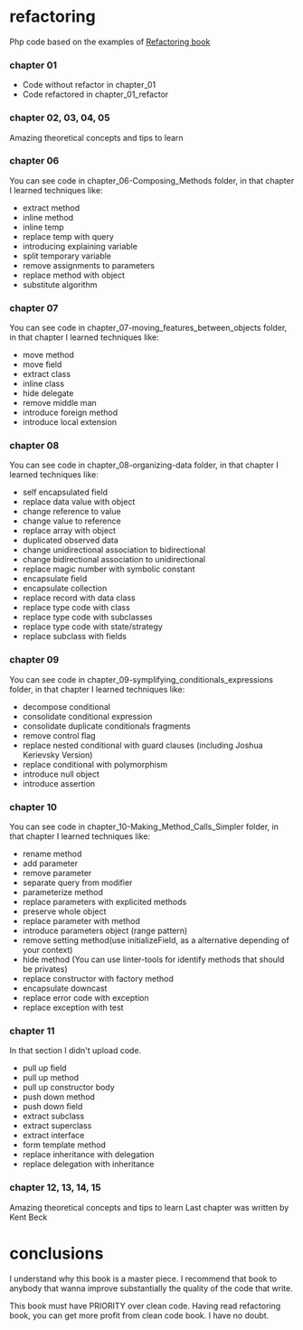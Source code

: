 # refactoring

Php code based on the examples of [Refactoring book](https://martinfowler.com/books/refactoring.html)

### chapter 01

* Code without refactor in chapter_01
* Code refactored in chapter_01_refactor

### chapter 02, 03, 04, 05

Amazing theoretical concepts and tips to learn

### chapter 06

You can see code in chapter_06-Composing_Methods folder, in that chapter I learned techniques like:

* extract method
* inline method
* inline temp
* replace temp with query
* introducing explaining variable
* split temporary variable
* remove assignments to parameters
* replace method with object
* substitute algorithm

### chapter 07

You can see code in chapter_07-moving_features_between_objects folder, in that chapter I learned techniques like:

* move method
* move field
* extract class
* inline class
* hide delegate
* remove middle man
* introduce foreign method
* introduce local extension

### chapter 08

You can see code in chapter_08-organizing-data folder, in that chapter I learned techniques like:

* self encapsulated field
* replace data value with object
* change reference to value
* change value to reference
* replace array with object
* duplicated observed data
* change unidirectional association to bidirectional
* change bidirectional association to unidirectional
* replace magic number with symbolic constant
* encapsulate field
* encapsulate collection
* replace record with data class
* replace type code with class
* replace type code with subclasses
* replace type code with state/strategy
* replace subclass with fields

### chapter 09

You can see code in chapter_09-symplifying_conditionals_expressions folder, in that chapter I learned techniques like:

* decompose conditional
* consolidate conditional expression
* consolidate duplicate conditionals fragments
* remove control flag
* replace nested conditional with guard clauses (including Joshua Kerievsky Version)
* replace conditional with polymorphism
* introduce null object
* introduce assertion

### chapter 10

You can see code in chapter_10-Making_Method_Calls_Simpler folder, in that chapter I learned techniques like:

* rename method
* add parameter
* remove parameter
* separate query from modifier
* parameterize method
* replace parameters with explicited methods
* preserve whole object
* replace parameter with method
* introduce parameters object (range pattern)
* remove setting method(use initializeField, as a alternative depending of your context)
* hide method (You can use linter-tools for identify methods that should be privates)
* replace constructor with factory method
* encapsulate downcast
* replace error code with exception
* replace exception with test

### chapter 11

In that section I didn't upload code.

* pull up field
* pull up method
* pull up constructor body
* push down method
* push down field
* extract subclass
* extract superclass
* extract interface
* form template method
* replace inheritance with delegation
* replace delegation with inheritance

### chapter 12, 13, 14, 15

Amazing theoretical concepts and tips to learn
Last chapter was written by Kent Beck

# conclusions

I understand why this book is a master piece. I recommend that book
to anybody that wanna improve substantially the quality of the code that write.

This book must have PRIORITY over clean code. Having read refactoring book, 
you can get more profit from clean code book. I have no doubt.

